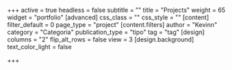 +++
active = true
headless = false
subtitle = ""
title = "Projects"
weight = 65
widget = "portfolio"
[advanced]
css_class = ""
css_style = ""
[content]
filter_default = 0
page_type = "project"
[content.filters]
author = "Kevinn"
category = "Categoria"
publication_type = "tipo"
tag = "tag"
[design]
columns = "2"
flip_alt_rows = false
view = 3
[design.background]
text_color_light = false

+++
